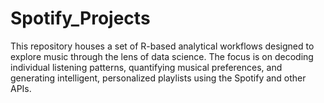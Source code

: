 # Spotify_Projects
This repository houses a set of R-based analytical workflows designed to explore music through the lens of data science. The focus is on decoding individual listening patterns, quantifying musical preferences, and generating intelligent, personalized playlists using the Spotify and other APIs.
